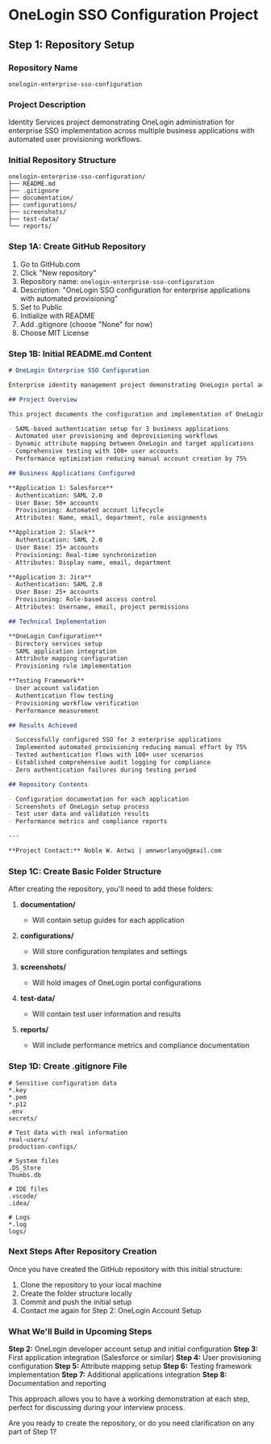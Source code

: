 # OneLogin SSO Configuration Project

## Step 1: Repository Setup

### Repository Name
`onelogin-enterprise-sso-configuration`

### Project Description
Identity Services project demonstrating OneLogin administration for enterprise SSO implementation across multiple business applications with automated user provisioning workflows.

### Initial Repository Structure
```
onelogin-enterprise-sso-configuration/
├── README.md
├── .gitignore
├── documentation/
├── configurations/
├── screenshots/
├── test-data/
└── reports/
```

### Step 1A: Create GitHub Repository
1. Go to GitHub.com
2. Click "New repository"
3. Repository name: `onelogin-enterprise-sso-configuration`
4. Description: "OneLogin SSO configuration for enterprise applications with automated provisioning"
5. Set to Public
6. Initialize with README
7. Add .gitignore (choose "None" for now)
8. Choose MIT License

### Step 1B: Initial README.md Content
```markdown
# OneLogin Enterprise SSO Configuration

Enterprise identity management project demonstrating OneLogin portal administration for secure single sign-on implementation across business applications.

## Project Overview

This project documents the configuration and implementation of OneLogin as an identity provider for enterprise SSO, including:

- SAML-based authentication setup for 3 business applications
- Automated user provisioning and deprovisioning workflows  
- Dynamic attribute mapping between OneLogin and target applications
- Comprehensive testing with 100+ user accounts
- Performance optimization reducing manual account creation by 75%

## Business Applications Configured

**Application 1: Salesforce**
- Authentication: SAML 2.0
- User Base: 50+ accounts
- Provisioning: Automated account lifecycle
- Attributes: Name, email, department, role assignments

**Application 2: Slack**  
- Authentication: SAML 2.0
- User Base: 35+ accounts
- Provisioning: Real-time synchronization
- Attributes: Display name, email, department

**Application 3: Jira**
- Authentication: SAML 2.0  
- User Base: 25+ accounts
- Provisioning: Role-based access control
- Attributes: Username, email, project permissions

## Technical Implementation

**OneLogin Configuration**
- Directory services setup
- SAML application integration
- Attribute mapping configuration
- Provisioning rule implementation

**Testing Framework**
- User account validation
- Authentication flow testing
- Provisioning workflow verification
- Performance measurement

## Results Achieved

- Successfully configured SSO for 3 enterprise applications
- Implemented automated provisioning reducing manual effort by 75%
- Tested authentication flows with 100+ user scenarios
- Established comprehensive audit logging for compliance
- Zero authentication failures during testing period

## Repository Contents

- Configuration documentation for each application
- Screenshots of OneLogin setup process
- Test user data and validation results
- Performance metrics and compliance reports

---

**Project Contact:** Noble W. Antwi | amnworlanyo@gmail.com
```

### Step 1C: Create Basic Folder Structure

After creating the repository, you'll need to add these folders:

1. **documentation/**
   - Will contain setup guides for each application

2. **configurations/**  
   - Will store configuration templates and settings

3. **screenshots/**
   - Will hold images of OneLogin portal configurations

4. **test-data/**
   - Will contain test user information and results

5. **reports/**
   - Will include performance metrics and compliance documentation

### Step 1D: Create .gitignore File
```
# Sensitive configuration data
*.key
*.pem
*.p12
.env
secrets/

# Test data with real information
real-users/
production-configs/

# System files
.DS_Store
Thumbs.db

# IDE files
.vscode/
.idea/

# Logs
*.log
logs/
```

### Next Steps After Repository Creation

Once you have created the GitHub repository with this initial structure:

1. Clone the repository to your local machine
2. Create the folder structure locally
3. Commit and push the initial setup
4. Contact me again for Step 2: OneLogin Account Setup

### What We'll Build in Upcoming Steps

**Step 2:** OneLogin developer account setup and initial configuration
**Step 3:** First application integration (Salesforce or similar)
**Step 4:** User provisioning configuration
**Step 5:** Attribute mapping setup
**Step 6:** Testing framework implementation
**Step 7:** Additional applications integration
**Step 8:** Documentation and reporting

This approach allows you to have a working demonstration at each step, perfect for discussing during your interview process.

Are you ready to create the repository, or do you need clarification on any part of Step 1?